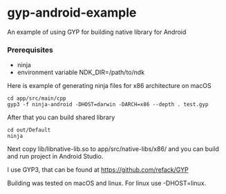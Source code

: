 # gyp-android-example
An example of using GYP for building native library for Android

### Prerequisites

- ninja
- environment variable NDK_DIR=/path/to/ndk

Here is example of generating ninja files for x86 architecture on macOS

    cd app/src/main/cpp
    gyp3 -f ninja-android -DHOST=darwin -DARCH=x86 --depth . test.gyp
    
After that you can build shared library

    cd out/Default
    ninja
    
Next copy lib/libnative-lib.so to app/src/native-libs/x86/ and you can build and run project in Android Studio.

I use GYP3, that can be found at https://github.com/refack/GYP

Building was tested on macOS and linux. For linux use -DHOST=linux.
